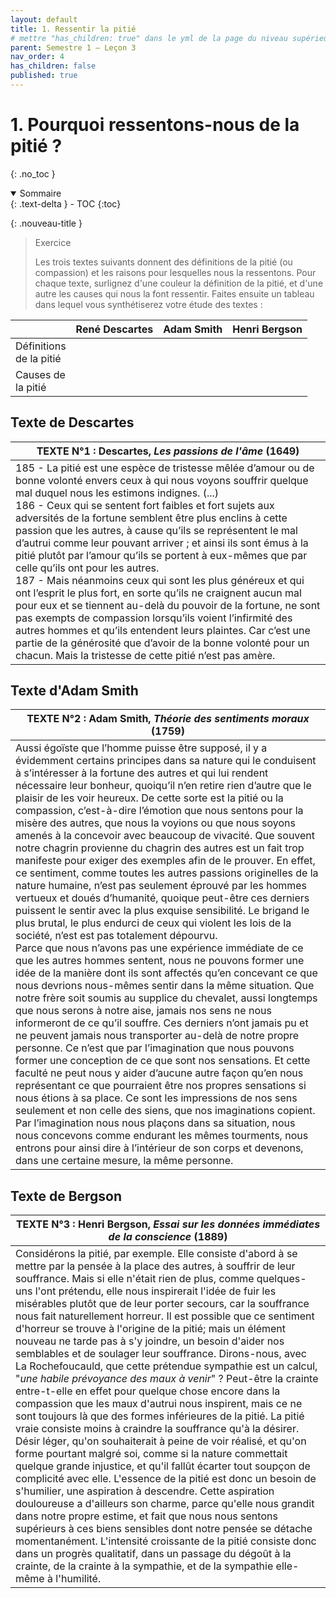 ```yaml
---
layout: default
title: 1. Ressentir la pitié
# mettre "has_children: true" dans le yml de la page du niveau supérieur
parent: Semestre 1 – Leçon 3
nav_order: 4
has_children: false
published: true
---
```

# 1. Pourquoi ressentons-nous de la pitié ?
{: .no_toc }

<details open markdown="block">
  <summary>
    Sommaire
  </summary>
  {: .text-delta }
- TOC
{:toc}
</details>

{: .nouveau-title }
> Exercice 
>
>Les trois textes suivants donnent des définitions de la pitié (ou compassion) et les raisons pour lesquelles nous la ressentons. Pour chaque texte, surlignez d'une couleur la définition de la pitié, et d'une autre les causes qui nous la font ressentir. Faites ensuite un tableau dans lequel vous synthétiserez votre étude des textes :


|                               | René Descartes | Adam Smith | Henri Bergson |
| ----------------------------- | -------------- | ---------- | ------------- |
| Définitions <br />de la pitié |                |            |               |
| Causes de<br />la pitié       |                |            |               |

## Texte de Descartes

| TEXTE N°1 : Descartes, *Les passions de l'âme* (1649)        |
| ------------------------------------------------------------ |
| 185 - La pitié est une espèce de tristesse mêlée d’amour ou de bonne volonté envers ceux à qui nous voyons souffrir quelque mal duquel nous les estimons indignes. (...) <br/>186 - Ceux qui se sentent fort faibles et fort sujets aux adversités de la fortune semblent être plus enclins à cette passion que les autres, à cause qu’ils se représentent le mal d’autrui comme leur pouvant arriver ; et ainsi ils sont émus à la pitié plutôt par l’amour qu’ils se portent à eux-mêmes que par celle qu’ils ont pour les autres.<br/>187 - Mais néanmoins ceux qui sont les plus généreux et qui ont l’esprit le plus fort, en sorte qu’ils ne craignent aucun mal pour eux et se tiennent au-delà du pouvoir de la fortune, ne sont pas exempts de compassion lorsqu’ils voient l’infirmité des autres hommes et qu’ils entendent leurs plaintes. Car c’est une partie de la générosité que d’avoir de la bonne volonté pour un chacun. Mais la tristesse de cette pitié n’est pas amère. |

## Texte d'Adam Smith

| TEXTE N°2 : Adam Smith, *Théorie des sentiments moraux* (1759) |
| ------------------------------------------------------------ |
| Aussi égoïste que l’homme puisse être supposé, il y a évidemment certains principes dans sa nature qui le conduisent à s’intéresser à la fortune des autres et qui lui rendent nécessaire leur bonheur, quoiqu’il n’en retire rien d’autre que le plaisir de les voir heureux. De cette sorte est la pitié ou la compassion, c’est-à-dire l’émotion que nous sentons pour la misère des autres, que nous la voyions ou que nous soyons amenés à la concevoir avec beaucoup de vivacité. Que souvent notre chagrin provienne du chagrin des autres est un fait trop manifeste pour exiger des exemples afin de le prouver. En effet, ce sentiment, comme toutes les autres passions originelles de la nature humaine, n’est pas seulement éprouvé par les hommes vertueux et doués d’humanité, quoique peut-être ces derniers puissent le sentir avec la plus exquise sensibilité. Le brigand le plus brutal, le plus endurci de ceux qui violent les lois de la société, n’est est pas totalement dépourvu.<br/>Parce que nous n’avons pas une expérience immédiate de ce que les autres hommes sentent, nous ne pouvons former une idée de la manière dont ils sont affectés qu’en concevant ce que nous devrions nous-mêmes sentir dans la même situation. Que notre frère soit soumis au supplice du chevalet, aussi longtemps que nous serons à notre aise, jamais nos sens ne nous informeront de ce qu’il souffre. Ces derniers n’ont jamais pu et ne peuvent jamais nous transporter au-delà de notre propre personne. Ce n’est que par l’imagination que nous pouvons former une conception de ce que sont nos sensations. Et cette faculté ne peut nous y aider d’aucune autre façon qu’en nous représentant ce que pourraient être nos propres sensations si nous étions à sa place. Ce sont les impressions de nos sens seulement et non celle des siens, que nos imaginations copient. Par l’imagination nous nous plaçons dans sa situation, nous nous concevons comme endurant les mêmes tourments, nous entrons pour ainsi dire à l’intérieur de son corps et devenons, dans une certaine mesure, la même personne. |

## Texte de Bergson

| TEXTE N°3 : Henri Bergson, *Essai sur les données immédiates de la conscience* (1889) |
| ------------------------------------------------------------ |
| Considérons la pitié, par exemple. Elle consiste d'abord à se mettre par la pensée à la place des autres, à souffrir de leur souffrance. Mais si elle n'était rien de plus, comme quelques-uns l'ont prétendu, elle nous inspirerait l'idée de fuir les misérables plutôt que de leur porter secours, car la souffrance nous fait naturellement horreur. Il est possible que ce sentiment d'horreur se trouve à l'origine de la pitié; mais un élément nouveau ne tarde pas à s'y joindre, un besoin d'aider nos semblables et de soulager leur souffrance. Dirons-nous, avec La Rochefoucauld, que cette prétendue sympathie est un calcul, "*une habile prévoyance des maux à venir*" ? Peut-être la crainte entre-t-elle en effet pour quelque chose encore dans la compassion que les maux d'autrui nous inspirent, mais ce ne sont toujours là que des formes inférieures de la pitié. La pitié vraie consiste moins à craindre la souffrance qu'à la désirer. Désir léger, qu'on souhaiterait à peine de voir réalisé, et qu'on forme pourtant malgré soi, comme si la nature commettait quelque grande injustice, et qu'il fallût écarter tout soupçon de complicité avec elle. L'essence de la pitié est donc un besoin de s'humilier, une aspiration à descendre. Cette aspiration douloureuse a d'ailleurs son charme, parce qu'elle nous grandit dans notre propre estime, et fait que nous nous sentons supérieurs à ces biens sensibles dont notre pensée se détache momentanément. L'intensité croissante de la pitié consiste donc dans un progrès qualitatif, dans un passage du dégoût à la crainte, de la crainte à la sympathie, et de la sympathie elle-même à l'humilité. |